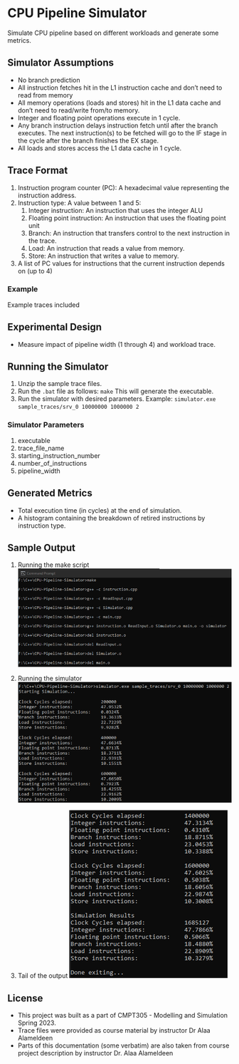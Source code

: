 # CPU Pipeline Simulator
Simulate CPU pipeline based on different workloads and generate some metrics.

## Simulator Assumptions
- No branch prediction
- All instruction fetches hit in the L1 instruction cache and don’t need to read from memory
- All memory operations (loads and stores) hit in the L1 data cache and don’t need to read/write from/to memory.
- Integer and floating point operations execute in 1 cycle.
- Any branch instruction delays instruction fetch until after the branch executes. The next instruction(s) to be fetched will go to the IF stage in the cycle after the branch finishes the EX stage.
- All loads and stores access the L1 data cache in 1 cycle.

## Trace Format

1. Instruction program counter (PC): A hexadecimal value representing the instruction address.
2. Instruction type: A value between 1 and 5:
    1. Integer instruction: An instruction that uses the integer ALU
    2. Floating point instruction: An instruction that uses the floating point unit
    3. Branch: An instruction that transfers control to the next instruction in the trace.
    4. Load: An instruction that reads a value from memory.
    5. Store: An instruction that writes a value to memory.
3. A list of PC values for instructions that the current instruction depends on (up to 4)

### Example
Example traces included

## Experimental Design
- Measure impact of pipeline width (1 through 4) and workload trace.

## Running the Simulator
1. Unzip the sample trace files.
2. Run the ```.bat``` file as follows: ```make```
This will generate the executable.
3. Run the simulator with desired parameters.
    Example: ```simulator.exe sample_traces/srv_0 10000000 1000000 2```

### Simulator Parameters
1. executable
2. trace_file_name
3. starting_instruction_number
4. number_of_instructions
5. pipeline_width

## Generated Metrics
- Total execution time (in cycles) at the end of simulation.
- A histogram containing the breakdown of retired instructions by instruction type.

## Sample Output
1. Running the make script
![make Script](images/make.png)

2. Running the simulator
![Head of the output](images/running-the-simulator.png)

3. Tail of the output
![Tail of the Output](images/simulation-output-tail.png)

## License
- This project was built as a part of CMPT305 \- Modelling and Simulation Spring 2023.
- Trace files were provided as course material by instructor Dr Alaa Alameldeen
- Parts of this documentation (some verbatim) are also taken from course project description by instructor Dr. Alaa Alameldeen
